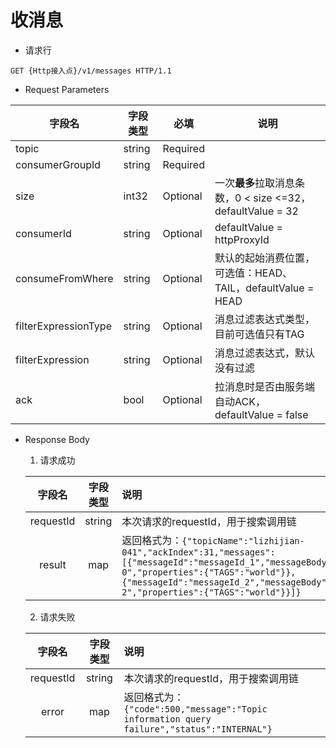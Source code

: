 # 收消息

- 请求行

```http
GET {Http接入点}/v1/messages HTTP/1.1
```

- Request Parameters

| 字段名               | 字段类型   | 必填         | 说明                                                        |
| -------------------- | ---------- | ------------ | ----------------------------------------------------------- |
| topic                | string     | Required     |                                                             |
| consumerGroupId      | string     | Required     |                                                             |
| size                 | int32      | Optional     | 一次**最多**拉取消息条数，0 < size <=32，defaultValue = 32  |
| consumerId           | string     | Optional     | defaultValue = httpProxyId              |
| consumeFromWhere     | string     | Optional     | 默认的起始消费位置，可选值：HEAD、TAIL，defaultValue = HEAD |
| filterExpressionType | string     | Optional     | 消息过滤表达式类型，目前可选值只有TAG                       |
| filterExpression     | string     | Optional     | 消息过滤表达式，默认没有过滤                                |
| ack                  | bool       | Optional     | 拉消息时是否由服务端自动ACK，defaultValue = false           |

- Response Body

  1. 请求成功

  |  字段名   | 字段类型 | 说明                                                         |
  | :-------: | :------: | :----------------------------------------------------------- |
  | requestId |  string  | 本次请求的requestId，用于搜索调用链                          |
  |  result   |   map    | 返回格式为：`{"topicName":"lizhijian-041","ackIndex":31,"messages":[{"messageId":"messageId_1","messageBody":"test-0","properties":{"TAGS":"world"}},{"messageId":"messageId_2","messageBody":"test-2","properties":{"TAGS":"world"}}]}`|

  2. 请求失败

  |  字段名   | 字段类型 | 说明                                                         |
  | :-------: | :------: | :----------------------------------------------------------- |
  | requestId |  string  | 本次请求的requestId，用于搜索调用链                          |
  |   error   |   map    | 返回格式为：`{"code":500,"message":"Topic information query failure","status":"INTERNAL"}`|
